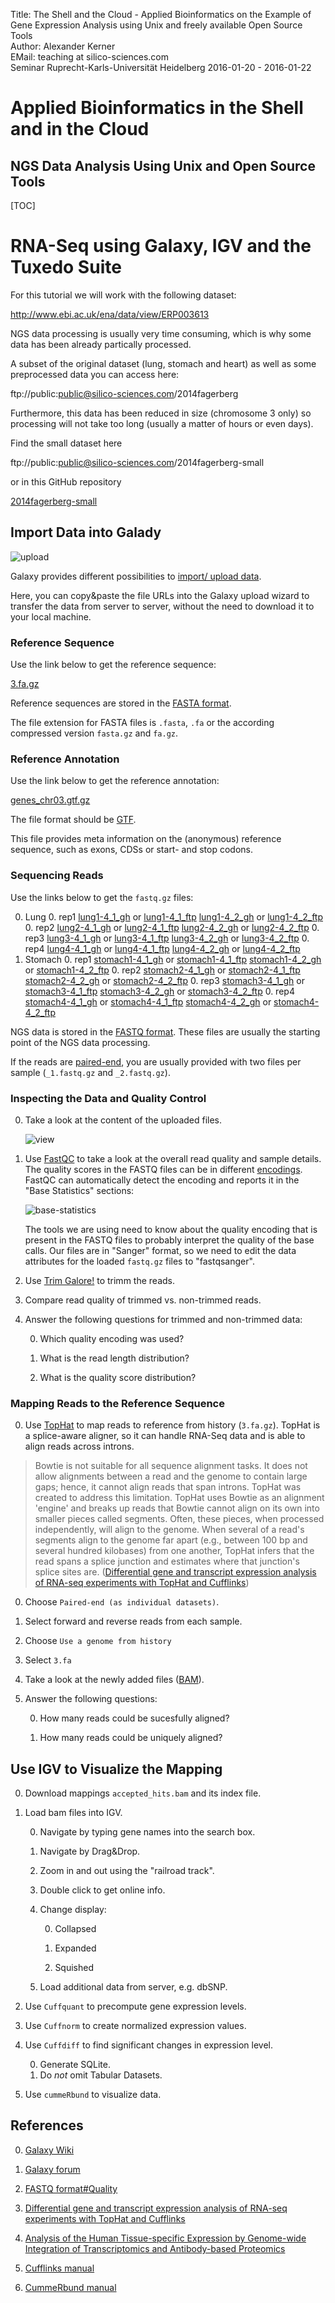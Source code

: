 Title: The Shell and the Cloud - Applied Bioinformatics on the Example of Gene Expression Analysis using Unix and freely available Open Source Tools</br>
Author: Alexander Kerner</br>
EMail: teaching at silico-sciences.com</br>
Seminar Ruprecht-Karls-Universität Heidelberg 2016-01-20 - 2016-01-22

# Applied Bioinformatics in the Shell and in the Cloud

## NGS Data Analysis Using Unix and Open Source Tools 

[TOC]

# RNA-Seq using Galaxy, IGV and the Tuxedo Suite

For this tutorial we will work with the following dataset:

http://www.ebi.ac.uk/ena/data/view/ERP003613

NGS data processing is usually very time consuming, which is why some data has been already partically processed.

A subset of the original dataset (lung, stomach and heart) as well as some preprocessed data you can access here:

ftp://public:public@silico-sciences.com/2014fagerberg

Furthermore, this data has been reduced in size (chromosome 3 only) so processing will not take too long (usually a matter of hours or even days).

Find the small dataset here

ftp://public:public@silico-sciences.com/2014fagerberg-small

or in this GitHub repository

[2014fagerberg-small](../2014fagerberg-small)

## Import Data into Galady

![upload](../figs/galaxy_tools_upload.png)

Galaxy provides different possibilities to [import/ upload data](https://wiki.galaxyproject.org/Learn/ManagingDatasets).

Here, you can copy&paste the file URLs into the Galaxy upload wizard to transfer the data from server to server, without the need to download it to your local machine.

### Reference Sequence

Use the link below to get the reference sequence:

[3.fa.gz](../2014fagerberg-small/3.fa.gz?raw=true)
    
Reference sequences are stored in the [FASTA format](https://silico-sciences.com/2016/01/15/fasta-format/).
    
The file extension for FASTA files is `.fasta`, `.fa` or the according compressed version `fasta.gz` and `fa.gz`.

### Reference Annotation

Use the link below to get the reference annotation:

[genes_chr03.gtf.gz](../2014fagerberg-small/genes_chr03.gtf.gz?raw=true)

The file format should be [GTF](http://www.ensembl.org/info/website/upload/gff.html).

This file provides meta information on the (anonymous) reference sequence, such as exons, CDSs or start- and stop codons.

### Sequencing Reads

Use the links below to get the `fastq.gz` files:


0. Lung
    0. rep1
    [lung1-4_1_gh](../2014fagerberg-small/lung/ERR315326/ERR315326_chr03_1.fastq.gz?raw=true) or [lung1-4_1_ftp](ftp://public:public@176.28.21.178/2014fagerberg-small/ERR315326/ERR315326_chr03_1.fastq)
    [lung1-4_2_gh](../2014fagerberg-small/lung/ERR315326/ERR315326_chr03_2.fastq.gz?raw=true) or [lung1-4_2_ftp](ftp://public:public@176.28.21.178/2014fagerberg-small/ERR315326/ERR315326_chr03_2.fastq)
    0. rep2
    [lung2-4_1_gh](../2014fagerberg-small/lung/ERR315341/ERR315341_chr03_1.fastq.gz?raw=true) or [lung2-4_1_ftp](ftp://public:public@176.28.21.178/2014fagerberg-small/ERR315341/ERR315341_chr03_1.fastq)
    [lung2-4_2_gh](../2014fagerberg-small/lung/ERR315341/ERR315341_chr03_2.fastq.gz?raw=true) or [lung2-4_2_ftp](ftp://public:public@176.28.21.178/2014fagerberg-small/ERR315341/ERR315341_chr03_2.fastq)
    0. rep3
    [lung3-4_1_gh](../2014fagerberg-small/lung/ERR315346/ERR315346_chr03_1.fastq.gz?raw=true) or [lung3-4_1_ftp](ftp://public:public@176.28.21.178/2014fagerberg-small/ERR315346/ERR315346_chr03_1.fastq)
    [lung3-4_2_gh](../2014fagerberg-small/lung/ERR315346/ERR315346_chr03_2.fastq.gz?raw=true) or [lung3-4_2_ftp](ftp://public:public@176.28.21.178/2014fagerberg-small/ERR315346/ERR315346_chr03_2.fastq)
    0. rep4
    [lung4-4_1_gh](../2014fagerberg-small/lung/ERR315353/ERR315353_chr03_1.fastq.gz?raw=true) or [lung4-4_1_ftp](ftp://public:public@176.28.21.178/2014fagerberg-small/ERR315353/ERR315353_chr03_1.fastq)
    [lung4-4_2_gh](../2014fagerberg-small/lung/ERR315353/ERR315353_chr03_2.fastq.gz?raw=true) or [lung4-4_2_ftp](ftp://public:public@176.28.21.178/2014fagerberg-small/ERR315353/ERR315353_chr03_2.fastq)
0. Stomach
    0. rep1
    [stomach1-4_1_gh](../2014fagerberg-small/stomach/ERR315369/ERR315369_chr03_1.fastq.gz) or [stomach1-4_1_ftp](ftp://public:public@176.28.21.178/2014fagerberg-small/ERR315369/ERR315369_chr03_1.fastq)
    [stomach1-4_2_gh](../2014fagerberg-small/stomach/ERR315369/ERR315369_chr03_2.fastq.gz) or [stomach1-4_2_ftp](ftp://public:public@176.28.21.178/2014fagerberg-small/ERR315369/ERR315369_chr03_2.fastq)
    0. rep2
    [stomach2-4_1_gh](../2014fagerberg-small/stomach/ERR315379/ERR315379_chr03_1.fastq.gz) or [stomach2-4_1_ftp](ftp://public:public@176.28.21.178/2014fagerberg-small/ERR315379/ERR315379_chr03_1.fastq)
    [stomach2-4_2_gh](../2014fagerberg-small/stomach/ERR315379/ERR315379_chr03_2.fastq.gz) or [stomach2-4_2_ftp](ftp://public:public@176.28.21.178/2014fagerberg-small/ERR315379/ERR315379_chr03_1.fastq)
    0. rep3
    [stomach3-4_1_gh](../2014fagerberg-small/stomach/ERR315467/ERR315467_chr03_1.fastq.gz) or [stomach3-4_1_ftp](ftp://public:public@176.28.21.178/2014fagerberg-small/ERR315467/ERR315467_chr03_1.fastq)
    [stomach3-4_2_gh](../2014fagerberg-small/stomach/ERR315467/ERR315467_chr03_2.fastq.gz) or [stomach3-4_2_ftp](ftp://public:public@176.28.21.178/2014fagerberg-small/ERR315467/ERR315467_chr03_2.fastq)
    0. rep4
    [stomach4-4_1_gh](../2014fagerberg-small/stomach/ERR315485/ERR315485_chr03_1.fastq.gz) or [stomach4-4_1_ftp](ftp://public:public@176.28.21.178/2014fagerberg-small/ERR315485/ERR315485_chr03_1.fastq)
    [stomach4-4_2_gh](../2014fagerberg-small/stomach/ERR315485/ERR315485_chr03_2.fastq.gz) or [stomach4-4_2_ftp](ftp://public:public@176.28.21.178/2014fagerberg-small/ERR315485/ERR315485_chr03_2.fastq)
    
    
    

NGS data is stored in the [FASTQ format](https://silico-sciences.com/2016/01/15/fastq-format/). These files are usually the starting point of the NGS data processing.
    
If the reads are [paired-end](http://seqanswers.com/forums/showthread.php?t=503), you are usually provided with two files per sample (`_1.fastq.gz` and `_2.fastq.gz`).
    

### Inspecting the Data and Quality Control

0. Take a look at the content of the uploaded files.

    ![view](../figs/galaxy_data_options_view.png)
        
0. Use [FastQC](http://www.bioinformatics.babraham.ac.uk/projects/fastqc/) to take a look at the overall read quality and sample details. The quality scores in the FASTQ files can be in different [encodings](https://en.wikipedia.org/wiki/FASTQ_format#Encoding). FastQC can automatically detect the encoding and reports it in the "Base Statistics" sections:

    ![base-statistics](../figs/FastQC_baseStatistics.png)
    
    The tools we are using need to know about the quality encoding that is present in the FASTQ files to probably interpret the quality of the base calls. Our files are in "Sanger" format, so we need to edit the data attributes for the loaded `fastq.gz` files to "fastqsanger".

0. Use [Trim Galore!](http://www.bioinformatics.babraham.ac.uk/projects/trim_galore/) to trimm the reads.
        
0. Compare read quality of trimmed vs. non-trimmed reads.

0. Answer the following questions for trimmed and non-trimmed data:

    0. Which quality encoding was used?
    
    0. What is the read length distribution?
    
    0. What is the quality score distribution?

### Mapping Reads to the Reference Sequence

0. Use [TopHat](https://ccb.jhu.edu/software/tophat/index.shtml) to map reads to reference from history (`3.fa.gz`). TopHat is a splice-aware aligner, so it can handle RNA-Seq data and is able to align reads across introns.

> Bowtie is not suitable for all sequence alignment tasks. It does not allow alignments between a read and the genome to contain large gaps; hence, it cannot align reads that span introns. TopHat was created to address this limitation. TopHat uses Bowtie as an alignment 'engine' and breaks up reads that Bowtie cannot align on its own into smaller pieces called segments. Often, these pieces, when processed independently, will align to the genome. When several of a read's segments align to the genome far apart (e.g., between 100 bp and several hundred kilobases) from one another, TopHat infers that the read spans a splice junction and estimates where that junction's splice sites are.
([Differential gene and transcript expression analysis of RNA-seq experiments with TopHat and Cufflinks](http://www.ncbi.nlm.nih.gov/pmc/articles/PMC3334321))
        
0. Choose `Paired-end (as individual datasets)`.
       
0. Select forward and reverse reads from each sample.

0. Choose `Use a genome from history`

0. Select `3.fa`
      
0. Take a look at the newly added files ([BAM](https://silico-sciences.com/2016/01/15/sam-bam-format/)).

0. Answer the following questions:

    0. How many reads could be sucesfully aligned?
    
    0. How many reads could be uniquely aligned?

## Use IGV to Visualize the Mapping

0. Download mappings `accepted_hits.bam` and its index file.
    
0. Load bam files into IGV.
    
    0. Navigate by typing gene names into the search box.
    
    0. Navigate by Drag&Drop.
    
    0. Zoom in and out using the "railroad track".
    
    0. Double click to get online info.
    
    0. Change display:
    
        0. Collapsed
        
        0. Expanded
        
        0. Squished
        
    0. Load additional data from server, e.g. dbSNP.
    
0. Use `Cuffquant` to precompute gene expression levels.

0. Use `Cuffnorm` to create normalized expression values.

0. Use `Cuffdiff` to find significant changes in expression level.

    0. Generate SQLite.
    0. Do *not* omit Tabular Datasets.
    
0. Use `cummeRbund` to visualize data.

## References

0. [Galaxy Wiki](https://github.com/nekrut/galaxy/wiki)

0. [Galaxy forum](https://biostar.usegalaxy.org/)

0. [FASTQ format#Quality](https://en.wikipedia.org/wiki/FASTQ_format#Quality)

0. [Differential gene and transcript expression analysis of RNA-seq experiments with TopHat and Cufflinks](http://www.ncbi.nlm.nih.gov/pmc/articles/PMC3334321)

0. [Analysis of the Human Tissue-specific Expression by Genome-wide Integration of Transcriptomics and Antibody-based Proteomics](http://www.mcponline.org/content/13/2/397)

0. [Cufflinks manual](http://cole-trapnell-lab.github.io/cufflinks/manual/)

0. [CummeRbund manual](http://compbio.mit.edu/cummeRbund/manual_2_0.html)
